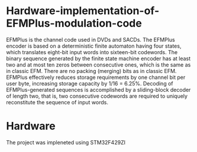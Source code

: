 # Hardware-implementation-of-EFMPlus-modulation-code
EFMPlus is the channel code used in DVDs and SACDs.  The EFMPlus encoder is based on a deterministic finite automaton having four states, which translates eight-bit input words into sixteen-bit codewords. The binary sequence generated by the finite state machine encoder has at least two and at most ten zeros between consecutive ones, which is the same as in classic EFM. There are no packing (merging) bits as in classic EFM.  EFMPlus effectively reduces storage requirements by one channel bit per user byte, increasing storage capacity by 1/16 = 6.25%. Decoding of EFMPlus-generated sequences is accomplished by a sliding-block decoder of length two, that is, two consecutive codewords are required to uniquely reconstitute the sequence of input words.
# Hardware
The project was impleneted using STM32F429ZI
